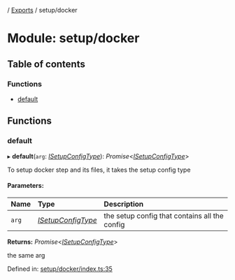 [](../README.md) / [Exports](../modules.md) / setup/docker

# Module: setup/docker

## Table of contents

### Functions

- [default](setup_docker.md#default)

## Functions

### default

▸ **default**(`arg`: [*ISetupConfigType*](../interfaces/setup.isetupconfigtype.md)): *Promise*<[*ISetupConfigType*](../interfaces/setup.isetupconfigtype.md)\>

To setup docker step and its files, it takes the setup config type

#### Parameters:

Name | Type | Description |
:------ | :------ | :------ |
`arg` | [*ISetupConfigType*](../interfaces/setup.isetupconfigtype.md) | the setup config that contains all the config   |

**Returns:** *Promise*<[*ISetupConfigType*](../interfaces/setup.isetupconfigtype.md)\>

the same arg

Defined in: [setup/docker/index.ts:35](https://github.com/onzag/itemize/blob/28218320/setup/docker/index.ts#L35)

